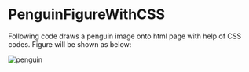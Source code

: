 # PenguinFigureWithCSS

Following code draws a penguin image onto html page with help of CSS codes. Figure will be shown as below: 

![penguin](https://user-images.githubusercontent.com/75935753/108600736-e2ff9500-73a9-11eb-8a5f-76d0e82e3f56.png)
